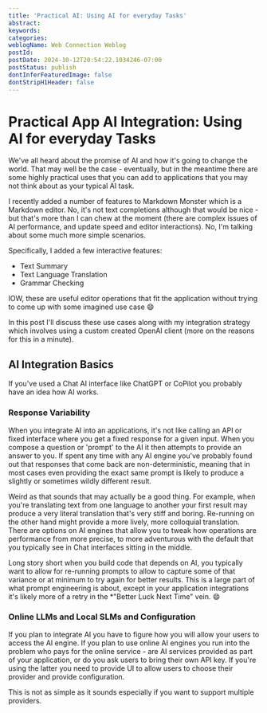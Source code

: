 ```yaml
---
title: 'Practical AI: Using AI for everyday Tasks'
abstract: 
keywords: 
categories: 
weblogName: Web Connection Weblog
postId: 
postDate: 2024-10-12T20:54:22.1034246-07:00
postStatus: publish
dontInferFeaturedImage: false
dontStripH1Header: false
---
```

# Practical App AI Integration: Using AI for everyday Tasks
We've all heard about the promise of AI and how it's going to change the world. That may well be the case - eventually, but in the meantime there are some highly practical uses that you can add to applications that you may not think about as your typical AI task.

I recently added a number of features to Markdown Monster which is a Markdown editor. No, it's not text completions although that would be nice - but that's more than I can chew at the moment (there are complex issues of AI performance, and update speed and editor interactions). No, I'm talking about some much more simple scenarios.
  
Specifically, I added a few interactive features:

* Text Summary
* Text Language Translation
* Grammar Checking

IOW, these are useful editor operations that fit the application without trying to come up with some imagined use case :smile:

In this post I'll discuss these use cases along with my integration strategy which involves using a custom created OpenAI client (more on the reasons for this in a minute).

## AI Integration Basics
If you've used a Chat AI interface like ChatGPT or CoPilot you probably have an idea how AI works.

### Response Variability
When you integrate AI into an applications, it's not like calling an API or fixed interface where you get a fixed response for a given input. When you compose a question or 'prompt' to the AI it then attempts to provide an answer to you. If spent any time with any AI engine you've probably found out that responses that come back are non-deterministic, meaning that in most cases even providing the exact same prompt is likely to produce a slightly or sometimes wildly different result.

Weird as that sounds that may actually be a good thing. For example, when you're translating text from one language to another your first result may produce a very literal translation that's very stiff and boring. Re-running on the other hand might provide a more lively, more colloquial translation. There are options on AI engines that allow you to tweak how operations are performance from more precise, to more adventurous with the default that you typically see in Chat interfaces sitting in the middle.

Long story short when you build code that depends on AI, you typically want to allow for re-running prompts to allow to capture some of that variance or at minimum to try again for better results. This is a large part of what prompt engineering is about, except in your application integrations it's likely more of a retry in the *"Better Luck Next Time" vein. :smile:

### Online LLMs and Local SLMs and Configuration
If you plan to integrate AI you have to figure how you will allow your users to access the AI engine. If you plan to use online AI engines you run into the problem who pays for the online service - are AI services provided as part of your application, or do you ask users to bring their own API key. If you're using the latter you need to provide UI to allow users to choose their provider and provide configuration.

This is not as simple as it sounds especially if you want to support multiple providers.


